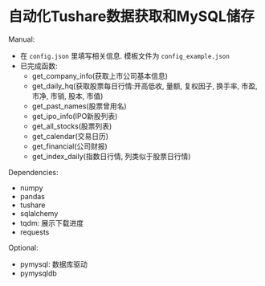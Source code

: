 # 自动化Tushare数据获取和MySQL储存
Manual:
- 在 `config.json` 里填写相关信息. 模板文件为 `config_example.json`
- 已完成函数:
    - get_company_info(获取上市公司基本信息)
    - get_daily_hq(获取股票每日行情:开高低收, 量额, 复权因子, 换手率, 市盈, 市净, 市销, 股本, 市值)
    - get_past_names(股票曾用名)
    - get_ipo_info(IPO新股列表)
    - get_all_stocks(股票列表)
    - get_calendar(交易日历)
    - get_financial(公司财报)
    - get_index_daily(指数日行情, 列类似于股票日行情)

Dependencies:
- numpy
- pandas
- tushare
- sqlalchemy
- tqdm: 展示下载进度
- requests

Optional:
- pymysql: 数据库驱动
- pymysqldb
